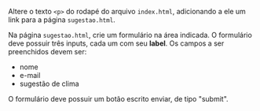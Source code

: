 Altere o texto ```<p>``` do rodapé do arquivo `index.html`, adicionando a ele um link para a página `sugestao.html`.

Na página `sugestao.html`, crie um formulário na área indicada. O formulário deve possuir três inputs, cada um com seu **label**. Os campos a ser preenchidos devem ser:
- nome
- e-mail
- sugestão de clima

O formulário deve possuir um botão escrito enviar, de tipo "submit".
